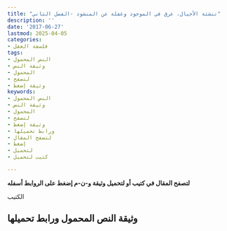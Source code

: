 ```yaml
---
title: "تنشئة الأجيال، غرق في الموجود وغفلة عن المنشود -الفصل الثاني"
description: ''
date: '2017-06-27'
lastmod: 2025-04-05
categories:
- فلسفة العقل
tags:
- النص المحمول
- وثيقة النص
- المحمول
- لتصفح
- وثيقة إضغط
keywords:
- النص المحمول
- وثيقة النص
- المحمول
- لتصفح
- وثيقة إضغط
- ورابط تحميلها
- لتصفح المقال
- إضغط
- لتحميل
- كتيب لتحميل

---
```

**لتصفح المقال في كتيب أو لتحميل وثيقة و-ن-م إضغط على الروابط أسفله**

الكتيب

## وثيقة النص المحمول ورابط تحميلها

###
